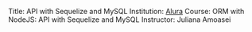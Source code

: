 Title: API with Sequelize and MySQL
Institution: [Alura](https://www.alura.com.br/)
Course: ORM with NodeJS: API with Sequelize and MySQL
Instructor: Juliana Amoasei